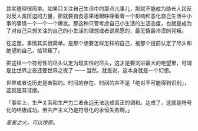 其实道理很简单。如果只关注自己生活中的那点儿事儿，那就不能成为助长人民反对反人类压迫的力量，那就要自食恶果地眼睁睁看着一个影响和恶化自己生活中小事的事情一个一个一个爆发。那这种只管考虑自己小生活的生活态度，也就是成为了对自己只想关注的自己的小生活的理想或者说夙愿的，最无情最冷漠的背叛。

在这里，事情其实很简单。是那个想要怎样怎样的自己，被那个提前认定了尽头和绝望的自己，给背叛了。

把这样一个符号性的尽头认定为现实性的尽头，这才是要沉进最大的绝望里，可谓是比世界之夜还要世界之夜了 —— 当然，就是说，这本身就是一个幻想。

世界或者说历史是断裂的。时间的存在、时间的并不是「绝对不可能得到识别」，这就是其证据。

「事实上，生产关系和生产力二者永远无法达成真正的调和。达成了，这就是符号化的终极成功。但共产主义乃是符号化的永恒失败啊。」

*星星之火，可以燎原。*
